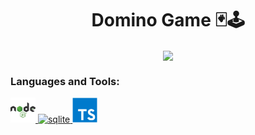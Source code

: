 <h1 align="center">Domino Game 🃏🕹️</h1>
<div align="center">
<img align="center" src="https://media.discordapp.net/attachments/1183127035174998207/1268289145999196241/image.png?ex=66ae84d0&is=66ad3350&hm=bc716fd16bdda7fb5a429313b29e5a7113b0f5c0c4ba47b5bf75c46d311be034&=&format=webp&quality=lossless&width=719&height=402">
</div>
<h3 align="left">Languages and Tools:</h3>
<p align="left"> <a href="https://nodejs.org" target="_blank" rel="noreferrer"> <img src="https://raw.githubusercontent.com/devicons/devicon/master/icons/nodejs/nodejs-original-wordmark.svg" alt="nodejs" width="40" height="40"/> </a> <a href="https://www.sqlite.org/" target="_blank" rel="noreferrer"> <img src="https://www.vectorlogo.zone/logos/sqlite/sqlite-icon.svg" alt="sqlite" width="40" height="40"/> </a> <a href="https://www.typescriptlang.org/" target="_blank" rel="noreferrer"> <img src="https://raw.githubusercontent.com/devicons/devicon/master/icons/typescript/typescript-original.svg" alt="typescript" width="40" height="40"/> </a> </p>
